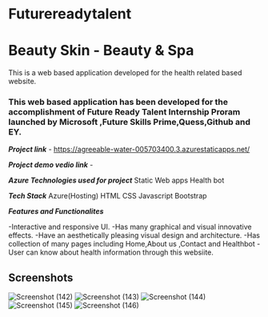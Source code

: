 # Futurereadytalent

# Beauty Skin - Beauty & Spa 

This is a web based application developed for the health related based website.

### This web based application has been developed for the accomplishment of Future Ready Talent Internship Proram launched by Microsoft ,Future Skills Prime,Quess,Github and EY.

***Project link*** - https://agreeable-water-005703400.3.azurestaticapps.net/

***Project demo vedio link*** - 

***Azure Technologies used for project***
Static Web apps
Health bot

***Tech Stack***
Azure(Hosting)
HTML
CSS
Javascript
Bootstrap

***Features and Functionalites***

-Interactive and responsive UI.
-Has many graphical and visual innovative effects.
-Have an aesthetically pleasing visual design and architecture.
-Has collection of many pages including Home,About us ,Contact and Healthbot
-User can know about health information through this websiite.

## Screenshots
![Screenshot (142)](https://github.com/ItaforJZ/Futurereadytalent/assets/107031739/157cca28-cfe4-4ffe-ba95-8a750fa0ba9e)
![Screenshot (143)](https://github.com/ItaforJZ/Futurereadytalent/assets/107031739/03d39859-3906-4c14-9699-1bed564d3283)
![Screenshot (144)](https://github.com/ItaforJZ/Futurereadytalent/assets/107031739/0cdf9795-6951-4768-ac30-e0c4679420fc)
![Screenshot (145)](https://github.com/ItaforJZ/Futurereadytalent/assets/107031739/1a8c61ce-b21c-4927-9476-0b2d223cf0ab)
![Screenshot (146)](https://github.com/ItaforJZ/Futurereadytalent/assets/107031739/85012ad9-27ac-48e2-a5d5-4821395d7e90)
